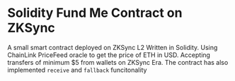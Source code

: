 # Solidity Fund Me Contract on ZKSync
A small smart contract deployed on ZKSync L2
Written in Solidity.
Using ChainLink PriceFeed oracle to get the price of ETH in USD. Accepting transfers of minimum $5 from wallets on ZKSync Era. The contract has also implemented ```receive``` and ```fallback``` funcitonality
